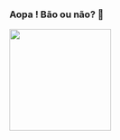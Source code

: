 ### Aopa ! Bão ou não? 🤠

<div>
  <a href="https://github.com/herculesdevbr/herculesdevbr">
  <img height="180em" src="https://github-readme-stats.vercel.app/api?username=sidneycampos&show_icons=true&theme=dracula&include_all_commits=true&count_private=true"/>

</div>

<!--
**SidneyCampos/SidneyCampos** is a ✨ _special_ ✨ repository because its `README.md` (this file) appears on your GitHub profile.

Here are some ideas to get you started:

- 🔭 I’m currently working on ...
- 🌱 I’m currently learning ...
- 👯 I’m looking to collaborate on ...
- 🤔 I’m looking for help with ...
- 💬 Ask me about ...
- 📫 How to reach me: ...
- 😄 Pronouns: ...
- ⚡ Fun fact: ...
-->
